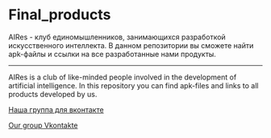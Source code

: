 # Final_products
AIRes - клуб единомышленников, занимающихся разработкой искусственного интеллекта.
В данном репозитории вы сможете найти apk-файлы и ссылки на все разработанные нами продукты.
***
AIRes is a club of like-minded people involved in the development of artificial intelligence.
In this repository you can find apk-files and links to all products developed by us.

[Наша группа для вконтакте](https://vk.com/airesclub)

[Our group Vkontakte](https://vk.com/airesclub)
